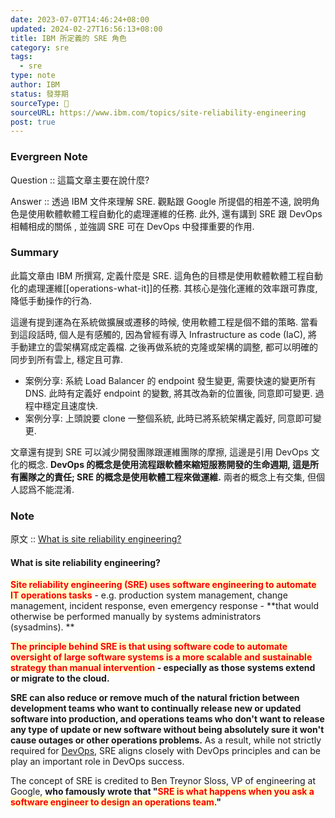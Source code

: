 ```yaml
---
date: 2023-07-07T14:46:24+08:00
updated: 2024-02-27T16:56:13+08:00
title: IBM 所定義的 SRE 角色
category: sre 
tags:
  - sre
type: note
author: IBM
status: 發芽期
sourceType: 📜️
sourceURL: https://www.ibm.com/topics/site-reliability-engineering
post: true
---
```


### Evergreen Note

Question :: 這篇文章主要在說什麼?

Answer :: 透過 IBM 文件來理解 SRE. 觀點跟 Google 所提倡的相差不遠, 說明角色是使用軟體軟體工程自動化的處理運維的任務. 此外, 還有講到 SRE 跟 DevOps 相輔相成的關係 , 並強調 SRE 可在 DevOps 中發揮重要的作用.

<!--more-->

### Summary

此篇文章由 IBM 所撰寫, 定義什麼是 SRE. 這角色的目標是使用軟體軟體工程自動化的處理運維[[operations-what-it]]的任務. 其核心是強化運維的效率跟可靠度, 降低手動操作的行為.

這邊有提到運為在系統做擴展或遷移的時候, 使用軟體工程是個不錯的策略. 當看到這段話時, 個人是有感觸的, 因為曾經有導入 Infrastructure as code (IaC), 將手動建立的雲架構寫成定義檔. 之後再做系統的克隆或架構的調整, 都可以明確的同步到所有雲上, 穩定且可靠. 

- 案例分享: 系統 Load Balancer 的 endpoint 發生變更, 需要快速的變更所有 DNS. 此時有定義好 endpoint 的變數, 將其改為新的位置後, 同意即可變更. 過程中穩定且速度快.
- 案例分享: 上頭說要 clone 一整個系統, 此時已將系統架構定義好, 同意即可變更.

文章還有提到 SRE 可以減少開發團隊跟運維團隊的摩擦, 這邊是引用 DevOps 文化的概念. **DevOps 的概念是使用流程跟軟體來縮短服務開發的生命週期, 這是所有團隊之的責任; SRE 的概念是使用軟體工程來做運維.** 兩者的概念上有交集, 但個人認爲不能混淆.

### Note

原文 :: [What is site reliability engineering?](https://www.ibm.com/topics/site-reliability-engineering)

#### What is site reliability engineering?

**<span style="background-color: #ffffcc; color: red">Site reliability engineering (SRE) uses software engineering to automate IT operations tasks</span>** - e.g. production system management, change management, incident response, even emergency response - **that would otherwise be performed manually by systems administrators (sysadmins). **

**<span style="background-color: #ffffcc; color: red">The principle behind SRE is that using software code to automate oversight of large software systems is a more scalable and sustainable strategy than manual intervention</span> - especially as those systems extend or migrate to the cloud.**

**SRE can also reduce or remove much of the natural friction between development teams who want to continually release new or updated software into production, and operations teams who don't want to release any type of update or new software without being absolutely sure it won't cause outages or other operations problems.** As a result, while not strictly required for [DevOps](https://www.ibm.com/topics/devops "devops-a-complete-guide"), SRE aligns closely with DevOps principles and can be play an important role in DevOps success.

The concept of SRE is credited to Ben Treynor Sloss, VP of engineering at Google, **who famously wrote that "<span style="background-color: #ffffcc; color: red">SRE is what happens when you ask a software engineer to design an operations team.</span>"**